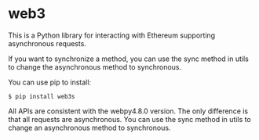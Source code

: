 # web3
This is a Python library for interacting with Ethereum supporting asynchronous requests.

If you want to synchronize a method, you can use the sync method in utils to change the asynchronous method to synchronous.

You can use pip to install:
```shell
$ pip install web3s
```

All APIs are consistent with the webpy4.8.0 version. The only difference is that all requests are asynchronous. You can use the sync method in utils to change an asynchronous method to synchronous.

